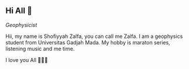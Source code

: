 ## Hi All 👋
*Geophysicist*

Hii, my name is Shofiyyah Zalfa, you can call me Zalfa. I am a geophysics student from Universitas Gadjah Mada. 
My hobby is maraton series, listening music and me time. 

I love you All :brown_heart::brown_heart::brown_heart:	
